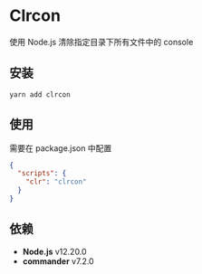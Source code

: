 # Clrcon

使用 Node.js 清除指定目录下所有文件中的 console

## 安装

```shell script
yarn add clrcon
```

## 使用

需要在 package.json 中配置

```json
{
  "scripts": {
    "clr": "clrcon"
  }
}
```

## 依赖

- **Node.js** v12.20.0
- **commander** v7.2.0